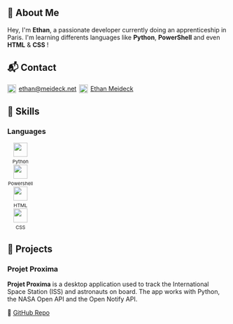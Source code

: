 ## 👋 About Me

Hey, I'm **Ethan**, a passionate developer currently doing an apprenticeship in Paris. I'm learning differents languages like **Python**, **PowerShell** and even **HTML** & **CSS** ! <br/>

## 📬 Contact
<div style="height:fit-content;display:flex;flex-wrap:wrap; gap: 10px;"><span style="display:inline-flex;align-items:center;gap:6px;height:20px;">
      <img src="https://cdn-icons-png.flaticon.com/128/15889/15889542.png" width="20" height="20" />
      <a href="ethan@meideck.net">ethan@meideck.net</a>
      <img src="https://upload.wikimedia.org/wikipedia/commons/thumb/c/ca/LinkedIn_logo_initials.png/960px-LinkedIn_logo_initials.png" width="20" height="20" />
      <a href="https://www.linkedin.com/in/ethan-meideck/">Ethan Meideck</a>
    </span>
</div>

## 🧠 Skills

### Languages
<span style="display:inline-block;text-align:center;width:60px;margin-right:10px;">
  <img src="https://cdn.simpleicons.org/python" width="32" height="32" style="display:block;margin:0 auto;" />
  <span style="font-size:11px;display:block;margin-top:4px;">Python</span>
</span>
<br>
<span style="display:inline-block;text-align:center;width:60px;margin-right:10px;">
  <img src="https://jccolinbtssio.wordpress.com/wp-content/uploads/2022/04/powershell_logo.png" width="32" height="32" style="display:block;margin:0 auto;" />
  <span style="font-size:11px;display:block;margin-top:4px;">Powershell</span>
</span>
<br>
<span style="display:inline-block;text-align:center;width:60px;margin-right:10px;">
  <img src="https://cdn.iconscout.com/icon/free/png-256/free-html-5-icon-svg-download-png-1175208.png?f=webp" width="32" height="32" style="display:block;margin:0 auto;" />
  <span style="font-size:11px;display:block;margin-top:4px;">HTML</span>
</span>
<br>
<span style="display:inline-block;text-align:center;width:60px;margin-right:10px;">
  <img src="https://cdn.worldvectorlogo.com/logos/css-3.svg" width="32" height="32" style="display:block;margin:0 auto;" />
  <span style="font-size:11px;display:block;margin-top:4px;">CSS</span>
</span>

## 📁 Projects

### Projet Proxima

**Projet Proxima** is a desktop application used to track the International Space Station (ISS) and astronauts on board.
The app works with Python, the NASA Open API and the Open Notify API.

🔗 [GitHub Repo](https://github.com/EthanMeideck/Projet_Proxima)

